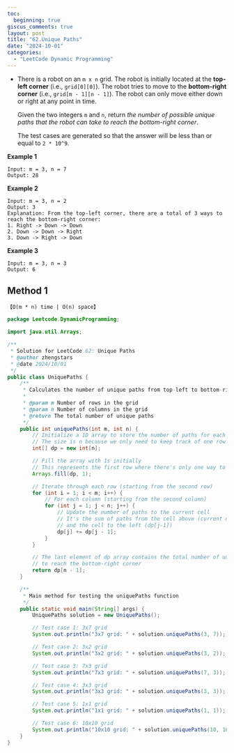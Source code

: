 ```yaml
---
toc:
  beginning: true
giscus_comments: true
layout: post
title: "62.Unique Paths"
date: "2024-10-01"
categories:
  - "LeetCode Dynamic Programming"
---
```


- There is a robot on an `m x n` grid. The robot is initially located at the **top-left corner** (i.e., `grid[0][0]`). The robot tries to move to the **bottom-right corner** (i.e., `grid[m - 1][n - 1]`). The robot can only move either down or right at any point in time.

  Given the two integers `m` and `n`, return *the number of possible unique paths that the robot can take to reach the bottom-right corner*.

  The test cases are generated so that the answer will be less than or equal to `2 * 10^9`.

**Example 1**

```
Input: m = 3, n = 7
Output: 28
```

**Example 2**

```
Input: m = 3, n = 2
Output: 3
Explanation: From the top-left corner, there are a total of 3 ways to reach the bottom-right corner:
1. Right -> Down -> Down
2. Down -> Down -> Right
3. Down -> Right -> Down
```

**Example 3**

```
Input: m = 3, n = 3
Output: 6
```

## Method 1

```tex
【O(m * n) time | O(n) space】
```

```java
package Leetcode.DynamicProgramming;

import java.util.Arrays;

/**
 * Solution for LeetCode 62: Unique Paths
 * @author zhengstars
 * @date 2024/10/01
 */
public class UniquePaths {
    /**
     * Calculates the number of unique paths from top-left to bottom-right corner of a m x n grid.
     *
     * @param m Number of rows in the grid
     * @param n Number of columns in the grid
     * @return The total number of unique paths
     */
    public int uniquePaths(int m, int n) {
        // Initialize a 1D array to store the number of paths for each column
        // The size is n because we only need to keep track of one row at a time
        int[] dp = new int[n];

        // Fill the array with 1s initially
        // This represents the first row where there's only one way to reach each cell
        Arrays.fill(dp, 1);

        // Iterate through each row (starting from the second row)
        for (int i = 1; i < m; i++) {
            // For each column (starting from the second column)
            for (int j = 1; j < n; j++) {
                // Update the number of paths to the current cell
                // It's the sum of paths from the cell above (current dp[j])
                // and the cell to the left (dp[j-1])
                dp[j] += dp[j - 1];
            }
        }

        // The last element of dp array contains the total number of unique paths
        // to reach the bottom-right corner
        return dp[n - 1];
    }

    /**
     * Main method for testing the uniquePaths function
     */
    public static void main(String[] args) {
        UniquePaths solution = new UniquePaths();

        // Test case 1: 3x7 grid
        System.out.println("3x7 grid: " + solution.uniquePaths(3, 7)); // Expected output: 28

        // Test case 2: 3x2 grid
        System.out.println("3x2 grid: " + solution.uniquePaths(3, 2)); // Expected output: 3

        // Test case 3: 7x3 grid
        System.out.println("7x3 grid: " + solution.uniquePaths(7, 3)); // Expected output: 28

        // Test case 4: 3x3 grid
        System.out.println("3x3 grid: " + solution.uniquePaths(3, 3)); // Expected output: 6

        // Test case 5: 1x1 grid
        System.out.println("1x1 grid: " + solution.uniquePaths(1, 1)); // Expected output: 1

        // Test case 6: 10x10 grid
        System.out.println("10x10 grid: " + solution.uniquePaths(10, 10)); // Expected output: 48620
    }
}
```





